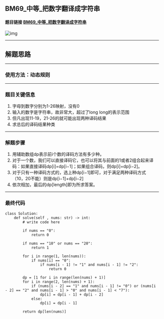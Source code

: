 ## BM69_中等_把数字翻译成字符串

#### 题目链接 [BM69_中等_把数字翻译成字符串](https://www.nowcoder.com/practice/046a55e6cd274cffb88fc32dba695668?tpId=295&tqId=1024831&ru=/exam/oj&qru=/ta/format-top101/question-ranking&sourceUrl=%2Fexam%2Foj)

![img](https://i.ibb.co/7SFvJCp/20230719110453.png)

---
## 解题思路
---
### 使用方法：动态规则
---
### 题目关键信息
1. 字母到数字分别为1-26映射，没有0
2. 输入的数字是字符串，故非常大，超过了long long的表示范围
3. 但凡出现11-19，21-26的就可能出现两种译码结果
4. 求总后的译码结果种类
---
### 解题步骤
1. 用辅助数组dp表示前i个数的译码方法有多少种。
2. 对于一个数，我们可以直接译码它，也可以将其与前面的1或者2组合起来译码：如果直接译码dp[i]=dp[i−1]；如果组合译码，则dp[i]=dp[i−2]。
3. 对于只有一种译码方式的，选上种dp[i−1]即可，对于满足两种译码方式（10，20不能）则是dp[i−1]+dp[i−2]
4. 依次相加，最后的dp[length]即为所求答案。
---

### 最终代码
```
class Solution:
    def solve(self , nums: str) -> int:
        # write code here

        if nums == "0":
            return 0

        if nums == "10" or nums == "20":
            return 1

        for i in range(1, len(nums)):
            if nums[i] == "0":
                if nums[i - 1] != "1" and nums[i - 1] != "2":
                    return 0

        dp = [1 for i in range(len(nums) + 1)]
        for i in range(2, len(nums) + 1):
            if (nums[i - 2] == "1" and nums[i - 1] != "0") or (nums[i - 2] == "2" and nums[i - 1] > "0" and nums[i - 1] < "7"):
                dp[i] = dp[i - 1] + dp[i - 2]
            else:
                dp[i] = dp[i - 1]

        return dp[len(nums)]
```